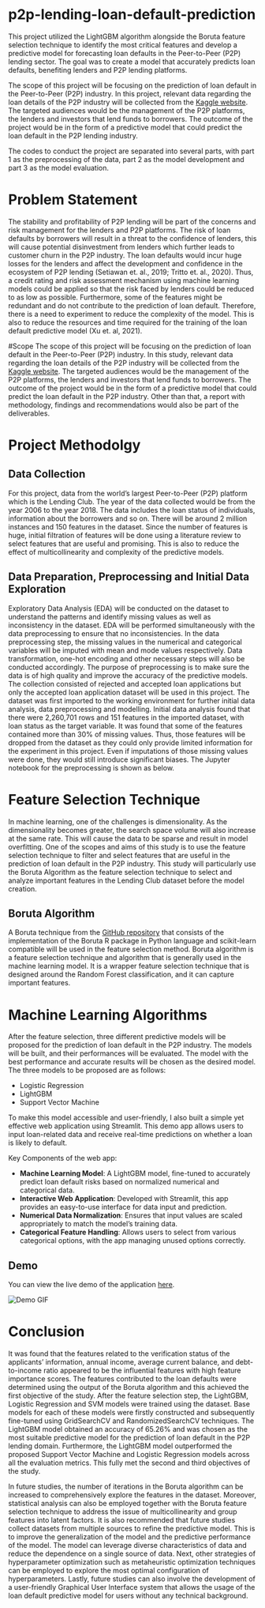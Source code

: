 # p2p-lending-loan-default-prediction
This project utilized the LightGBM algorithm alongside the Boruta feature selection technique to identify the most critical features and develop a predictive model for forecasting loan defaults in the Peer-to-Peer (P2P) lending sector. The goal was to create a model that accurately predicts loan defaults, benefiting lenders and P2P lending platforms. 

The scope of this project will be focusing on the prediction of loan default in the Peer-to-Peer (P2P) industry. In this project, relevant data regarding the loan details of the P2P industry will be collected from the [Kaggle website](https://www.kaggle.com/datasets/wordsforthewise/lending-club). The targeted audiences would be the management of the P2P platforms, the lenders and investors that lend funds to borrowers. The outcome of the project would be in the form of a predictive model that could predict the loan default in the P2P lending industry. 

The codes to conduct the project are separated into several parts, with part 1 as the preprocessing of the data, part 2 as the model development and part 3 as the model evaluation.

# Problem Statement
The stability and profitability of P2P lending will be part of the concerns and risk management for the lenders and P2P platforms. The risk of loan defaults by borrowers will result in a threat to the confidence of lenders, this will cause potential disinvestment from lenders which further leads to customer churn in the P2P industry. The loan defaults would incur huge losses for the lenders and affect the development and confidence in the ecosystem of P2P lending (Setiawan et. al., 2019; Tritto et. al., 2020). Thus, a credit rating and risk assessment mechanism using machine learning models could be applied so that the risk faced by lenders could be reduced to as low as possible. Furthermore, some of the features might be redundant and do not contribute to the prediction of loan default. Therefore, there is a need to experiment to reduce the complexity of the model. This is also to reduce the resources and time required for the training of the loan default predictive model (Xu et. al, 2021). 

#Scope
The scope of this project will be focusing on the prediction of loan default in the Peer-to-Peer (P2P) industry. In this study, relevant data regarding the loan details of the P2P industry will be collected from the [Kaggle website](https://www.kaggle.com/datasets/wordsforthewise/lending-club). The targeted audiences would be the management of the P2P platforms, the lenders and investors that lend funds to borrowers. The outcome of the project would be in the form of a predictive model that could predict the loan default in the P2P industry. Other than that, a report with methodology, findings and recommendations would also be part of the deliverables.

# Project Methodolgy
## Data Collection
For this project, data from the world’s largest Peer-to-Peer (P2P) platform which is the Lending Club. The year of the data collected would be from the year 2006 to the year 2018. The data includes the loan status of individuals, information about the borrowers and so on. There will be around 2 million instances and 150 features in the dataset. Since the number of features is huge, initial filtration of features will be done using a literature review to select features that are useful and promising. This is also to reduce the effect of multicollinearity and complexity of the predictive models.

## Data Preparation, Preprocessing and Initial Data Exploration
Exploratory Data Analysis (EDA) will be conducted on the dataset to understand the patterns and identify missing values as well as inconsistency in the dataset. EDA will be performed simultaneously with the data preprocessing to ensure that no inconsistencies. In the data preprocessing step, the missing values in the numerical and categorical variables will be imputed with mean and mode values respectively. Data transformation, one-hot encoding and other necessary steps will also be conducted accordingly. The purpose of preprocessing is to make sure the data is of high quality and improve the accuracy of the predictive models.
The collection consisted of rejected and accepted loan applications but only the accepted loan application dataset will be used in this project.  The dataset was first imported to the working environment for further initial data analysis, data preprocessing and modelling. Initial data analysis found that there were 2,260,701 rows and 151 features in the imported dataset, with loan status as the target variable. It was found that some of the features contained more than 30% of missing values. Thus, those features will be dropped from the dataset as they could only provide limited information for the experiment in this project. Even if imputations of those missing values were done, they would still introduce significant biases. The Jupyter notebook for the preprocessing is shown as below.

# Feature Selection Technique
In machine learning, one of the challenges is dimensionality. As the dimensionality becomes greater, the search space volume will also increase at the same rate. This will cause the data to be sparse and result in model overfitting. One of the scopes and aims of this study is to use the feature selection technique to filter and select features that are useful in the prediction of loan default in the P2P industry. This study will particularly use the Boruta Algorithm as the feature selection technique to select and analyze important features in the Lending Club dataset before the model creation.

## Boruta Algorithm
A Boruta technique from the [GitHub repository](https://github.com/scikit-learn-contrib/boruta_py) that consists of the implementation of the Boruta R package in Python language and scikit-learn compatible will be used in the feature selection method. Boruta algorithm is a feature selection technique and algorithm that is generally used in the machine learning model. It is a wrapper feature selection technique that is designed around the Random Forest classification, and it can capture important features.

# Machine Learning Algorithms
After the feature selection, three different predictive models will be proposed for the prediction of loan default in the P2P industry. The models will be built, and their performances will be evaluated. The model with the best performance and accurate results will be chosen as the desired model. The three models to be proposed are as follows:
 - Logistic Regression
 - LightGBM
 - Support Vector Machine


To make this model accessible and user-friendly, I also built a simple yet effective web application using Streamlit. This demo app allows users to input loan-related data and receive real-time predictions on whether a loan is likely to default.

Key Components of the web app:
- **Machine Learning Model**: A LightGBM model, fine-tuned to accurately predict loan default risks based on normalized numerical and categorical data.
- **Interactive Web Application**: Developed with Streamlit, this app provides an easy-to-use interface for data input and prediction.
- **Numerical Data Normalization**: Ensures that input values are scaled appropriately to match the model’s training data.
- **Categorical Feature Handling**: Allows users to select from various categorical options, with the app managing unused options correctly.



## Demo
You can view the live demo of the application [here](https://p2p-lending-loan-default-prediction.streamlit.app/).

![Demo GIF](images/streamlit-demo.gif)

# Conclusion
It was found that the features related to the verification status of the applicants’ information, annual income, average current balance, and debt-to-income ratio appeared to be the influential features with high feature importance scores. The features contributed to the loan defaults were determined using the output of the Boruta algorithm and this achieved the first objective of the study. After the feature selection step, the LightGBM, Logistic Regression and SVM models were trained using the dataset. Base models for each of these models were firstly constructed and subsequently fine-tuned using GridSearchCV and RandomizedSearchCV techniques. The LightGBM model obtained an accuracy of 65.26% and was chosen as the most suitable predictive model for the prediction of loan default in the P2P lending domain. Furthermore, the LightGBM model outperformed the proposed Support Vector Machine and Logistic Regression models across all the evaluation metrics. This fully met the second and third objectives of the study.
 
In future studies, the number of iterations in the Boruta algorithm can be increased to comprehensively explore the features in the dataset. Moreover, statistical analysis can also be employed together with the Boruta feature selection technique to address the issue of multicollinearity and group features into latent factors. It is also recommended that future studies collect datasets from multiple sources to refine the predictive model. This is to improve the generalization of the model and the predictive performance of the model. The model can leverage diverse characteristics of data and reduce the dependence on a single source of data. Next, other strategies of hyperparameter optimization such as metaheuristic optimization techniques can be employed to explore the most optimal configuration of hyperparameters. Lastly, future studies can also involve the development of a user-friendly Graphical User Interface system that allows the usage of the loan default predictive model for users without any technical background.
